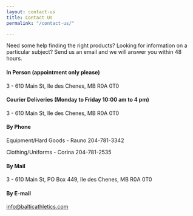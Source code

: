 ```yaml
---
layout: contact-us
title: Contact Us
permalink: "/contact-us/"

---
```

Need some help finding the right products? Looking for information on a particular subject? Send us an email and we will answer you within 48 hours.

#### In Person (appointment only please)

3 - 610 Main St, Ile des Chenes, MB R0A 0T0

#### Courier Deliveries (Monday to Friday 10:00 am to 4 pm)

3 - 610 Main St, Ile des Chenes, MB R0A 0T0

#### By Phone

Equipment/Hard Goods - Rauno 204-781-3342

Clothing/Uniforms - Corina 204-781-2535

#### By Mail

3 - 610 Main St, PO Box 449, Ile des Chenes, MB  R0A 0T0

#### By E-mail

info@balticathletics.com